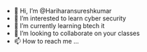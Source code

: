 - 👋 Hi, I’m @Hariharansureshkumar
- 👀 I’m interested to learn cyber security 
- 🌱 I’m currently learning btech it 
- 💞️ I’m looking to collaborate on your classes
- 📫 How to reach me ...

<!---
Hariharansureshkumar/Hariharansureshkumar is a ✨ special ✨ repository because its `README.md` (this file) appears on your GitHub profile.
You can click the Preview link to take a look at your changes.
--->
